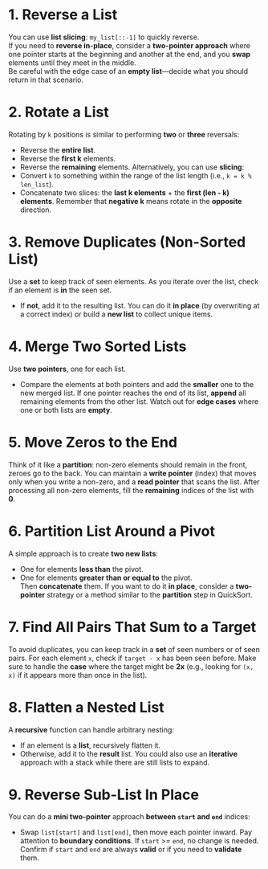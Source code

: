 # 1. Reverse a List
You can use **list slicing**: `my_list[::-1]` to quickly reverse.  
If you need to **reverse in-place**, consider a **two-pointer approach** where one pointer starts at the beginning and another at the end, and you **swap** elements until they meet in the middle.  
Be careful with the edge case of an **empty list**—decide what you should return in that scenario.

# 2. Rotate a List
Rotating by `k` positions is similar to performing **two** or **three** reversals:
  - Reverse the **entire list**.
  - Reverse the **first k** elements.
  - Reverse the **remaining** elements.
Alternatively, you can use **slicing**:
  - Convert `k` to something within the range of the list length (i.e., `k = k % len_list`).  
  - Concatenate two slices: the **last k elements** + the **first (len - k) elements**.
Remember that **negative k** means rotate in the **opposite** direction.

# 3. Remove Duplicates (Non-Sorted List)
Use a **set** to keep track of seen elements.
As you iterate over the list, check if an element is **in** the seen set.  
  - If **not**, add it to the resulting list.
You can do it **in place** (by overwriting at a correct index) or build a **new list** to collect unique items.

# 4. Merge Two Sorted Lists
Use **two pointers**, one for each list.  
  - Compare the elements at both pointers and add the **smaller** one to the new merged list.
If one pointer reaches the end of its list, **append** all remaining elements from the other list.
Watch out for **edge cases** where one or both lists are **empty**.

# 5. Move Zeros to the End
Think of it like a **partition**: non-zero elements should remain in the front, zeroes go to the back.
You can maintain a **write pointer** (index) that moves only when you write a non-zero, and a **read pointer** that scans the list.
After processing all non-zero elements, fill the **remaining** indices of the list with **0**.

# 6. Partition List Around a Pivot
A simple approach is to create **two new lists**:
  - One for elements **less than** the pivot.
  - One for elements **greater than or equal to** the pivot.  
  Then **concatenate** them.
If you want to do it **in place**, consider a **two-pointer** strategy or a method similar to the **partition** step in QuickSort.

# 7. Find All Pairs That Sum to a Target
To avoid duplicates, you can keep track in a **set** of seen numbers or of seen pairs.
For each element `x`, check if `target - x` has been seen before.
Make sure to handle the **case** where the target might be **2x** (e.g., looking for `(x, x)` if it appears more than once in the list).

# 8. Flatten a Nested List
A **recursive** function can handle arbitrary nesting:
  - If an element is a **list**, recursively flatten it.
  - Otherwise, add it to the **result** list.
You could also use an **iterative** approach with a stack while there are still lists to expand.

# 9. Reverse Sub-List In Place
You can do a **mini two-pointer** approach **between `start` and `end`** indices:
  - Swap `list[start]` and `list[end]`, then move each pointer inward.
Pay attention to **boundary conditions**. If `start` >= `end`, no change is needed.
Confirm if `start` and `end` are always **valid** or if you need to **validate** them.
